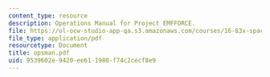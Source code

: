 ```yaml
---
content_type: resource
description: Operations Manual for Project EMFFORCE.
file: https://ol-ocw-studio-app-qa.s3.amazonaws.com/courses/16-83x-space-systems-engineering-spring-2002-spring-2003/9539602e9420ee611980f74c2cecf8e9_opsman.pdf
file_type: application/pdf
resourcetype: Document
title: opsman.pdf
uid: 9539602e-9420-ee61-1980-f74c2cecf8e9
---
```

